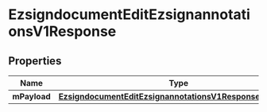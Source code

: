 
# EzsigndocumentEditEzsignannotationsV1Response

## Properties
| Name | Type | Description | Notes |
| ------------ | ------------- | ------------- | ------------- |
| **mPayload** | [**EzsigndocumentEditEzsignannotationsV1ResponseMPayload**](EzsigndocumentEditEzsignannotationsV1ResponseMPayload.md) |  |  |




